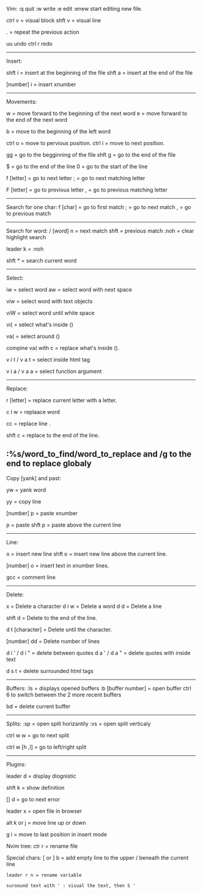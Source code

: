 Vim:
:q quit
:w write
:e edit
:enew start editing new file.

ctrl v = visual block
shft v = visual line


. = repeat the previous action



uu undo
ctrl r redo

-------------
Insert:

shft i = insert at the beginning of the file
shft a = insert at the end of the file

[number] i = insert xnumber




-------------
Movements:

w = move forward to the beginning of the next word
e = move forward to the end of the next word

b = move to the beginning of the left word

ctrl o = move to pervious position.
ctrl i = move to next position.

gg  = go to the begginning of the file
shft g = go to the end of the file

$ = go to the end of the line
0 = go to the start of the line

f [letter] = go to next letter
; = go to next matching letter


F [letter] = go to previous letter
, = go to previous matching letter

-----------------


Search for one char:
f [char] = go to first match
; = go to next match
, = go to previous match




-----------------


Search for word:
/ [word]
n = next match
shft = previous match
:noh = clear highlight search

leader k = :noh

shft * = search current word



-------------
Select:

iw = select word
aw = select word with next space

viw = select word with text objects

viW = select word until white space


vi( = select what's inside ()

va( = select around ()

compine va( with c  = replace what's inside ().

v i t / v a t = select inside html tag

v i a / v a a = select function argument

-------------
Replace:

r [letter] = replace current letter with a letter.

c i w = replaace word

cc = replace line .

shft c = replace to the end of the line.

:%s/word_to_find/word_to_replace and /g to the end to replace globaly
-------------
Copy [yank] and past:

yw = yank word

yy = copy line

[number] p = paste xnumber

p = paste
shft p = paste above the current line


-------------
Line:

o = insert new line
shft o = insert new line above the current line.

[number] o = insert text in  xnumber lines.

gcc = comment line

-------------
Delete:

x = Delete a character
d i w = Delete a word
d d = Delete a line

shft d = Delete to the end of the line.

d t [character] = Delete until the character.

[number] dd = Delete number of lines

d i ' / d i " = delete between quotes
d a ' / d a " = delete quotes with inside text


d s t = delete surrounded html tags




-------------
Buffers:
:ls = displays opened buffers
:b [buffer number] = open buffer
ctrl 6 to switch between the 2 more recent buffers

bd = delete current buffer

-------------

Splits:
:sp = open split horizantily
:vs = open split verticaly

ctrl w w = go to next split

ctrl w [h ,l] = go to left/right split



-------------
Plugins:

leader d = display diognistic

shft k = show definition

[] d = go to next error

leader x = open file in browser

alt k or j = move line up or down

g i = move to last position in insert mode

Nvim tree:
    ctr r = rename file



Special chars:
    [ or ] b = add empty line to the  upper / beneath the  current line


    leader r n = rename variable

    suroound text with ' : visual the text, then S '



